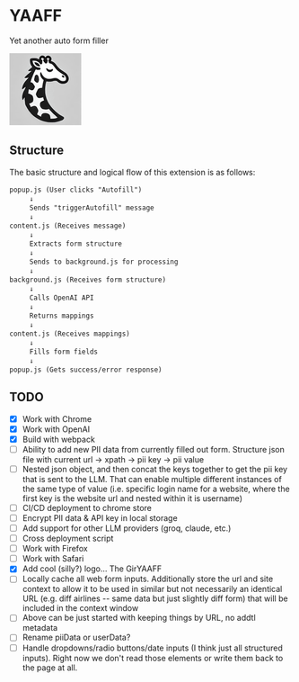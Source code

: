 # YAAFF

Yet another auto form filler

![YAAFF](public/icons/yaaff128.png)

## Structure

The basic structure and logical flow of this extension is as follows:

```
popup.js (User clicks "Autofill")
     ↓
     Sends "triggerAutofill" message
     ↓
content.js (Receives message)
     ↓
     Extracts form structure
     ↓
     Sends to background.js for processing
     ↓
background.js (Receives form structure)
     ↓
     Calls OpenAI API
     ↓
     Returns mappings
     ↓
content.js (Receives mappings)
     ↓
     Fills form fields
     ↓
popup.js (Gets success/error response)
```

## TODO

- [x] Work with Chrome
- [x] Work with OpenAI
- [x] Build with webpack
- [ ] Ability to add new PII data from currently filled out form. Structure json file with current url -> xpath -> pii key -> pii value
- [ ] Nested json object, and then concat the keys together to get the pii key that is sent to the LLM. That can enable multiple different instances of the same type of value (i.e. specific login name for a website, where the first key is the website url and nested within it is username)
- [ ] CI/CD deployment to chrome store
- [ ] Encrypt PII data & API key in local storage
- [ ] Add support for other LLM providers (groq, claude, etc.)
- [ ] Cross deployment script
- [ ] Work with Firefox
- [ ] Work with Safari
- [x] Add cool (silly?) logo... The GirYAAFF
- [ ] Locally cache all web form inputs. Additionally store the url and site context to allow it to be used in similar but not necessarily an identical URL (e.g. diff airlines -- same data but just slightly diff form) that will be included in the context window
- [ ] Above can be just started with keeping things by URL, no addtl metadata
- [ ] Rename piiData or userData?
- [ ] Handle dropdowns/radio buttons/date inputs (I think just all structured inputs). Right now we don't read those elements or write them back to the page at all.
